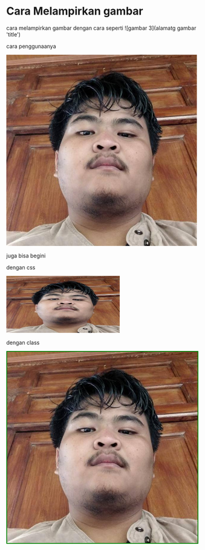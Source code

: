 # Cara Melampirkan gambar

cara melampirkan gambar dengan cara seperti
![gambar 3](alamatg gambar 'title')

cara penggunaanya 

![gambar](img/My_picture.jpg 'gambar saya')

juga bisa begini


dengan css

<img src='img/My_picture.jpg' width='300px' height='150px'>


dengan class


<img src='img/My_picture.jpg' class='gambar'>

<style>
    .gambar {
        border: 2px solid green;
        widht: 100px;
    }
</style>